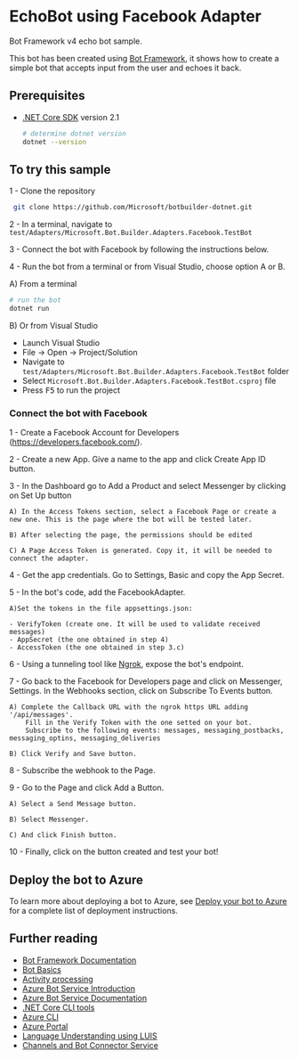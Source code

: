 ﻿# EchoBot using Facebook Adapter

Bot Framework v4 echo bot sample.

This bot has been created using [Bot Framework](https://dev.botframework.com), it shows how to create a simple bot that accepts input from the user and echoes it back.

## Prerequisites

- [.NET Core SDK](https://dotnet.microsoft.com/download) version 2.1

  ```bash
  # determine dotnet version
  dotnet --version
  ```

## To try this sample

1 - Clone the repository

   ```bash
    git clone https://github.com/Microsoft/botbuilder-dotnet.git
   ```

 2 - In a terminal, navigate to `test/Adapters/Microsoft.Bot.Builder.Adapters.Facebook.TestBot`

 3 - Connect the bot with Facebook by following the instructions below.

4 - Run the bot from a terminal or from Visual Studio, choose option A or B.

  A) From a terminal

  ```bash
  # run the bot
  dotnet run
  ```

  B) Or from Visual Studio

  - Launch Visual Studio
  - File -> Open -> Project/Solution
  - Navigate to `test/Adapters/Microsoft.Bot.Builder.Adapters.Facebook.TestBot` folder
  - Select `Microsoft.Bot.Builder.Adapters.Facebook.TestBot.csproj` file
  - Press <kbd>F5</kbd> to run the project


### Connect the bot with Facebook

1 - Create a Facebook Account for Developers (https://developers.facebook.com/).

2 - Create a new App. Give a name to the app and click Create App ID button.

3 - In the Dashboard go to Add a Product and select Messenger by clicking on Set Up button

    A) In the Access Tokens section, select a Facebook Page or create a new one. This is the page where the bot will be tested later.

    B) After selecting the page, the permissions should be edited

    C) A Page Access Token is generated. Copy it, it will be needed to connect the adapter.

4 - Get the app credentials. Go to Settings, Basic and copy the App Secret.

5 - In the bot's code, add the FacebookAdapter. 

    A)Set the tokens in the file appsettings.json: 
    
    - VerifyToken (create one. It will be used to validate received messages)
    - AppSecret (the one obtained in step 4)
    - AccessToken (the one obtained in step 3.c)

6 - Using a tunneling tool like [Ngrok](https://ngrok.com/download), expose the bot's endpoint.

7 - Go back to the Facebook for Developers page and click on Messenger, Settings.
    In the Webhooks section, click on Subscribe To Events button.

    A) Complete the Callback URL with the ngrok https URL adding   '/api/messages'. 
        Fill in the Verify Token with the one setted on your bot.
        Subscribe to the following events: messages, messaging_postbacks, messaging_optins, messaging_deliveries

    B) Click Verify and Save button.

8 - Subscribe the webhook to the Page.

9 - Go to the Page and click Add a Button.

    A) Select a Send Message button.

    B) Select Messenger.

    C) And click Finish button.

10 - Finally, click on the button created and test your bot!

## Deploy the bot to Azure

To learn more about deploying a bot to Azure, see [Deploy your bot to Azure](https://aka.ms/azuredeployment) for a complete list of deployment instructions.

## Further reading

- [Bot Framework Documentation](https://docs.botframework.com)
- [Bot Basics](https://docs.microsoft.com/azure/bot-service/bot-builder-basics?view=azure-bot-service-4.0)
- [Activity processing](https://docs.microsoft.com/en-us/azure/bot-service/bot-builder-concept-activity-processing?view=azure-bot-service-4.0)
- [Azure Bot Service Introduction](https://docs.microsoft.com/azure/bot-service/bot-service-overview-introduction?view=azure-bot-service-4.0)
- [Azure Bot Service Documentation](https://docs.microsoft.com/azure/bot-service/?view=azure-bot-service-4.0)
- [.NET Core CLI tools](https://docs.microsoft.com/en-us/dotnet/core/tools/?tabs=netcore2x)
- [Azure CLI](https://docs.microsoft.com/cli/azure/?view=azure-cli-latest)
- [Azure Portal](https://portal.azure.com)
- [Language Understanding using LUIS](https://docs.microsoft.com/en-us/azure/cognitive-services/luis/)
- [Channels and Bot Connector Service](https://docs.microsoft.com/en-us/azure/bot-service/bot-concepts?view=azure-bot-service-4.0)
